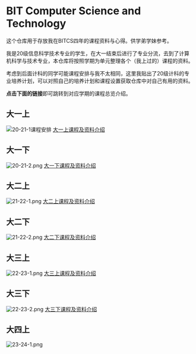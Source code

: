 # BIT Computer Science and Technology
这个仓库用于存放我在BITCS四年的课程资料与心得。供学弟学妹参考。

我是20级信息科学技术专业的学生，在大一结束后进行了专业分流，去到了计算机科学与技术专业，本仓库将按照学期为单元整理各个（我上过的）课程的资料。

考虑到后面计科的同学可能课程安排与我不太相同，这里我贴出了20级计科的专业培养计划，可以对照自己的培养计划和课程设置获取仓库中对自己有用的资料。

**点击下面的链接**即可跳转到对应学期的课程总览介绍。

## 大一上
![20-21-1课程安排](https://s2.loli.net/2023/08/26/Yx35MpNO9EzPWtI.png)
[大一上课程及资料介绍]()

## 大一下
![20-21-2.png](https://s2.loli.net/2023/08/26/RN7AEqmSpW13Bch.png)
[大一下课程及资料介绍]()

## 大二上
![21-22-1.png](https://s2.loli.net/2023/08/26/VXak1Aq5eEbIiNz.png)
[大二上课程及资料介绍]()

## 大二下
![21-22-2.png](https://s2.loli.net/2023/08/26/5FEfNLPA2uaxSsm.png)
[大二下课程及资料介绍]()

## 大三上
![22-23-1.png](https://s2.loli.net/2023/08/26/TtoiW2KC9RkyUjq.png)
[大三上课程及资料介绍]()

## 大三下
![22-23-2.png](https://s2.loli.net/2023/08/26/jvkoJxdTq15Ih3a.png)
[大三下课程及资料介绍](https://github.com/fan2goa1/BIT-CS-UnderGraduate)

## 大四上
![23-24-1.png](https://s2.loli.net/2023/08/26/5wlyvGi9ksT1mdK.png)
